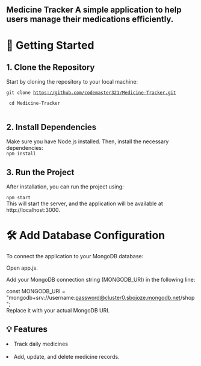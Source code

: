 <h2>Medicine Tracker
A simple application to help users manage their medications efficiently. </h2>

<h1>🚀 Getting Started</h1>
<h2>1. Clone the Repository</h2>
Start by cloning the repository to your local machine:

<code>git clone https://github.com/codemaster321/Medicine-Tracker.git <br>
cd Medicine-Tracker <br>
</code>

<h2>2. Install Dependencies</h2>
Make sure you have Node.js installed. Then, install the necessary dependencies: <br>
<code>npm install</code>

<h2>3. Run the Project </h2>
After installation, you can run the project using: <br>

<code>npm start </code> <br>
This will start the server, and the application will be available at http://localhost:3000.

<h1>🛠️ Add Database Configuration</h1>
To connect the application to your MongoDB database:

Open app.js.

Add your MongoDB connection string (MONGODB_URI) in the following line:

const MONGODB_URI = "mongodb+srv://username:password@cluster0.sbojoze.mongodb.net/shop"; <br>
Replace it with your actual MongoDB URI.

<h2>💡 Features </h2>
<li>Track daily medicines </li><br>
<li>Add, update, and delete medicine records.</li>
